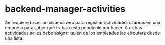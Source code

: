 # backend-manager-activities
Se requiere hacer un sistema web para registrar actividades o tareas en una empresa para saber qué trabajo está pendiente por hacer. A dichas actividades se les debe asignar quién de los empleados las ejecutará desde una lista.
